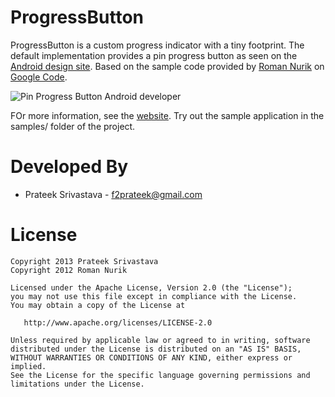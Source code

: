 ProgressButton
==============

ProgressButton is a custom progress indicator with a tiny footprint.
The default implementation provides a pin progress button as seen on the [Android design site][1].
Based on the sample code provided by [Roman Nurik][2] on [Google Code][3].

![Pin Progress Button Android developer][4]

FOr more information, see the [website][5].
Try out the sample application in the samples/ folder of the project.

Developed By
============

* Prateek Srivastava - <f2prateek@gmail.com>


License
=======

    Copyright 2013 Prateek Srivastava
    Copyright 2012 Roman Nurik

    Licensed under the Apache License, Version 2.0 (the "License");
    you may not use this file except in compliance with the License.
    You may obtain a copy of the License at

       http://www.apache.org/licenses/LICENSE-2.0

    Unless required by applicable law or agreed to in writing, software
    distributed under the License is distributed on an "AS IS" BASIS,
    WITHOUT WARRANTIES OR CONDITIONS OF ANY KIND, either express or implied.
    See the License for the specific language governing permissions and
    limitations under the License.


[1]: https://developer.android.com/design/building-blocks/progress.html#custom-indicators
[2]: https://plus.google.com/+RomanNurik/posts/TbCkqQN4AEk
[3]: https://code.google.com/p/romannurik-code/source/browse/misc/pinprogress
[4]: https://developer.android.com/design/media/progress_activity_custom.png
[5]: http://f2prateek.com/progressbutton/
